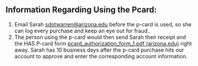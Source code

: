 
## Information Regarding Using the Pcard:


1. Email Sarah [sdotwarren@arizona.edu](mailto:sdotwarrend@arizona.edu) before the p-card is used, so she can log every purchase and keep an eye out for fraud. 
2. The person using the p-card would then send Sarah their receipt and the HAS P-card form [pcard_authorization_form_1.pdf (arizona.edu)](https://has.arizona.edu/sites/default/files/pcard_authorization_form_1.pdf) right away. Sarah has 10 business days after the p-card purchase hits our account to approve and enter the corresponding account information.